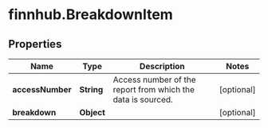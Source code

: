 # finnhub.BreakdownItem

## Properties

Name | Type | Description | Notes
------------ | ------------- | ------------- | -------------
**accessNumber** | **String** | Access number of the report from which the data is sourced. | [optional] 
**breakdown** | **Object** |  | [optional] 


